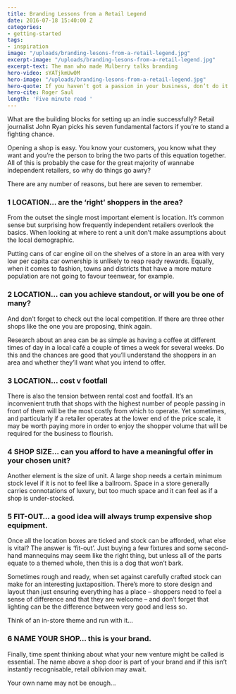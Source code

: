 ```yaml
---
title: Branding Lessons from a Retail Legend
date: 2016-07-18 15:40:00 Z
categories:
- getting-started
tags:
- inspiration
image: "/uploads/branding-lesons-from-a-retail-legend.jpg"
excerpt-image: "/uploads/branding-lesons-from-a-retail-legend.jpg"
excerpt-text: The man who made Mulberry talks branding
hero-video: sYATjkmUw0M
hero-image: "/uploads/branding-lesons-from-a-retail-legend.jpg"
hero-quote: If you haven’t got a passion in your business, don’t do it
hero-cite: Roger Saul
length: 'Five minute read '
---
```


What are the building blocks for setting up an indie successfully? Retail journalist John Ryan picks his seven fundamental factors if you’re to stand a fighting chance. 

Opening a shop is easy. You know your customers, you know what they want and you’re the person to bring the two parts of this equation together. All of this is probably the case for the great majority of wannabe independent retailers, so why do things go awry? 

There are any number of reasons, but here are seven to remember.  

### 1 LOCATION… are the ‘right’ shoppers in the area?

From the outset the single most important element is location.  It’s common sense but surprising how frequently independent retailers overlook the basics. When looking at where to rent a unit don’t make assumptions about the local demographic. 

Putting cans of car engine oil on the shelves of a store in an area with very low per capita car ownership is unlikely to reap ready rewards. Equally, when it comes to fashion, towns and districts that have a more mature population are not going to favour teenwear, for example. 

### 2 LOCATION… can you achieve standout, or will you be one of many?

And don’t forget to check out the local competition. If there are three other shops like the one you are proposing, think again. 

Research about an area can be as simple as having a coffee at different times of day in a local café a couple of times a week for several weeks. Do this and the chances are good that you’ll understand the shoppers in an area and whether they’ll want what you intend to offer. 

### 3 LOCATION… cost v footfall

There is also the tension between rental cost and footfall. It’s an inconvenient truth that shops with the highest number of people passing in front of them will be the most costly from which to operate. Yet sometimes, and particularly if a retailer operates at the lower end of the price scale, it may be worth paying more in order to enjoy the shopper volume that will be required for the business to flourish. 

### 4 SHOP SIZE… can you afford to have a meaningful offer in your chosen unit?

Another element is the size of unit. A large shop needs a certain minimum stock level if it is not to feel like a ballroom. Space in a store generally carries connotations of luxury, but too much space and it can feel as if a shop is under-stocked. 

### 5 FIT-OUT… a good idea will always trump expensive shop equipment. 

Once all the location boxes are ticked and stock can be afforded, what else is vital? The answer is ‘fit-out’. Just buying a few fixtures and some second-hand mannequins may seem like the right thing, but unless all of the parts equate to a themed whole, then this is a dog that won’t bark. 

Sometimes rough and ready, when set against carefully crafted stock can make for an interesting juxtaposition. There’s more to store design and layout than just ensuring everything has a place – shoppers need to feel a sense of difference and that they are welcome – and don’t forget that lighting can be the difference between very good and less so. 

Think of an in-store theme and run with it…

### 6 NAME YOUR SHOP… this is your brand. 


Finally, time spent thinking about what your new venture might be called is essential. The name above a shop door is part of your brand and if this isn’t instantly recognisable, retail oblivion may await.

Your own name may not be enough…

